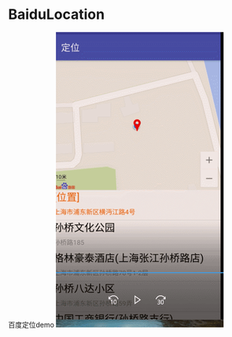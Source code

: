 # BaiduLocation
百度定位demo
![image](https://github.com/T-Tenma/BaiduLocation/blob/master/location.gif)